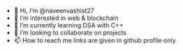 - 👋 Hi, I’m @naveenvashist27
- 👀 I’m interested in web & blockchain
- 🌱 I’m currently learning DSA with C++ 
- 💞️ I’m looking to collaborate on projects
- 📫 How to reach me links are given in github profile only 



<!---
naveenvashist27/naveenvashist27 is a ✨ special ✨ repository because its `README.md` (this file) appears on your GitHub profile.
You can click the Preview link to take a look at your changes.
--->
